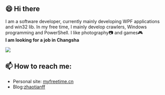 ## 😄 Hi there
I am a software developer, currently mainly developing WPF applications and win32 lib. In my free time, I mainly develop crawlers, Windows programming and PowerShell. I like photography📷 and games🎮  
**I am looking for a job in Changsha**
 
![](https://github-readme-stats.vercel.app/api?username=zhaotianff&show_icons=true&theme=vue)  

##  📫 How to reach me:
* Personal site: [myfreetime.cn](https://myfreetime.cn)
* Blog:[zhaotianff](https://www.cnblogs.com/zhaotianff)
